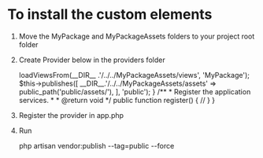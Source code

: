# To install the custom elements

1) Move the MyPackage and MyPackageAssets folders to your project root folder

2) Create Provider below in the providers folder

    <?php

    namespace App\Providers;
    
    use Illuminate\Support\ServiceProvider;

    class MyPackageServiceProvider extends ServiceProvider
    {
      /**
       * Bootstrap the application services.
       *
       * @return void
       */
      public function boot()
      {
          $this->loadViewsFrom(__DIR__ .'/../../MyPackageAssets/views', 'MyPackage');
          $this->publishes([
              __DIR__.'/../../MyPackageAssets/assets' => public_path('public/assets/'),
          ], 'public');
      }
      
      /**
       * Register the application services.
       *
       * @return void
       */
      public function register()
      {
          //
      }
    }

3) Register the provider in app.php

4) Run 

    php artisan vendor:publish --tag=public --force
